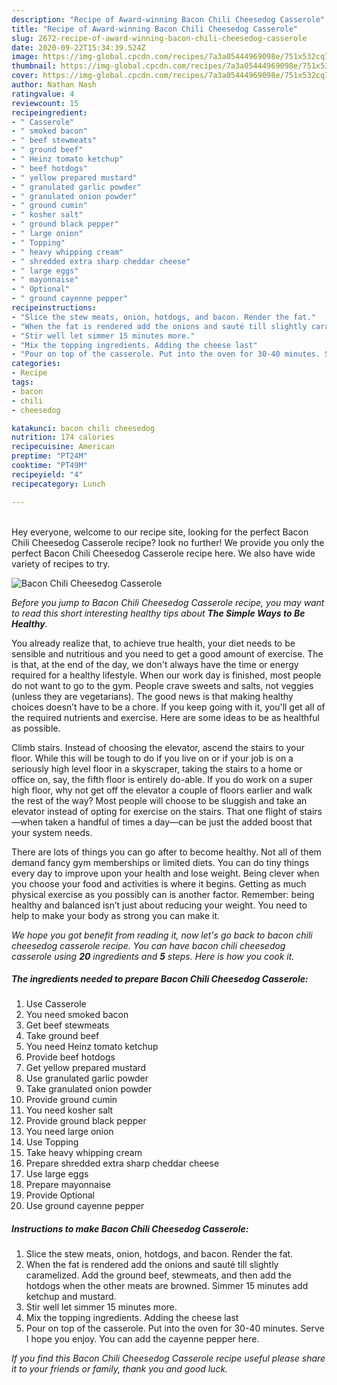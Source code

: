 ```yaml
---
description: "Recipe of Award-winning Bacon Chili Cheesedog Casserole"
title: "Recipe of Award-winning Bacon Chili Cheesedog Casserole"
slug: 2672-recipe-of-award-winning-bacon-chili-cheesedog-casserole
date: 2020-09-22T15:34:39.524Z
image: https://img-global.cpcdn.com/recipes/7a3a05444969098e/751x532cq70/bacon-chili-cheesedog-casserole-recipe-main-photo.jpg
thumbnail: https://img-global.cpcdn.com/recipes/7a3a05444969098e/751x532cq70/bacon-chili-cheesedog-casserole-recipe-main-photo.jpg
cover: https://img-global.cpcdn.com/recipes/7a3a05444969098e/751x532cq70/bacon-chili-cheesedog-casserole-recipe-main-photo.jpg
author: Nathan Nash
ratingvalue: 4
reviewcount: 15
recipeingredient:
- " Casserole"
- " smoked bacon"
- " beef stewmeats"
- " ground beef"
- " Heinz tomato ketchup"
- " beef hotdogs"
- " yellow prepared mustard"
- " granulated garlic powder"
- " granulated onion powder"
- " ground cumin"
- " kosher salt"
- " ground black pepper"
- " large onion"
- " Topping"
- " heavy whipping cream"
- " shredded extra sharp cheddar cheese"
- " large eggs"
- " mayonnaise"
- " Optional"
- " ground cayenne pepper"
recipeinstructions:
- "Slice the stew meats, onion, hotdogs, and bacon. Render the fat."
- "When the fat is rendered add the onions and sauté till slightly caramelized. Add the ground beef, stewmeats, and then add the hotdogs when the other meats are browned. Simmer 15 minutes add ketchup and mustard."
- "Stir well let simmer 15 minutes more."
- "Mix the topping ingredients. Adding the cheese last"
- "Pour on top of the casserole. Put into the oven for 30-40 minutes. Serve I hope you enjoy. You can add the cayenne pepper here."
categories:
- Recipe
tags:
- bacon
- chili
- cheesedog

katakunci: bacon chili cheesedog 
nutrition: 174 calories
recipecuisine: American
preptime: "PT24M"
cooktime: "PT49M"
recipeyield: "4"
recipecategory: Lunch

---
```

<br>
Hey everyone, welcome to our recipe site, looking for the perfect Bacon Chili Cheesedog Casserole recipe? look no further! We provide you only the perfect Bacon Chili Cheesedog Casserole recipe here. We also have wide variety of recipes to try.
<br>


![Bacon Chili Cheesedog Casserole](https://img-global.cpcdn.com/recipes/7a3a05444969098e/751x532cq70/bacon-chili-cheesedog-casserole-recipe-main-photo.jpg)

<i>Before you jump to Bacon Chili Cheesedog Casserole recipe, you may want to read this short interesting healthy tips about <strong>The Simple Ways to Be Healthy</strong>.</i>

You already realize that, to achieve true health, your diet needs to be sensible and nutritious and you need to get a good amount of exercise. The  is that, at the end of the day, we don't always have the time or energy required for a healthy lifestyle. When our work day is finished, most people do not want to go to the gym. People crave sweets and salts, not veggies (unless they are vegetarians). The good news is that making healthy choices doesn’t have to be a chore. If you keep going with it, you'll get all of the required nutrients and exercise. Here are some ideas to be as healthful as possible.

Climb stairs. Instead of choosing the elevator, ascend the stairs to your floor. While this will be tough to do if you live on or if your job is on a seriously high level floor in a skyscraper, taking the stairs to a home or office on, say, the fifth floor is entirely do-able. If you do work on a super high floor, why not get off the elevator a couple of floors earlier and walk the rest of the way? Most people will choose to be sluggish and take an elevator instead of opting for exercise on the stairs. That one flight of stairs—when taken a handful of times a day—can be just the added boost that your system needs. 

There are lots of things you can go after to become healthy. Not all of them demand fancy gym memberships or limited diets. You can do tiny things every day to improve upon your health and lose weight. Being clever when you choose your food and activities is where it begins. Getting as much physical exercise as you possibly can is another factor. Remember: being healthy and balanced isn’t just about reducing your weight. You need to help to make your body as strong you can make it. 


<i>We hope you got benefit from reading it, now let's go back to bacon chili cheesedog casserole recipe. You can have bacon chili cheesedog casserole using <strong>20</strong> ingredients and <strong>5</strong> steps. Here is how you cook it.
</i>

##### The ingredients needed to prepare Bacon Chili Cheesedog Casserole:

1. Use  Casserole
1. You need  smoked bacon
1. Get  beef stewmeats
1. Take  ground beef
1. You need  Heinz tomato ketchup
1. Provide  beef hotdogs
1. Get  yellow prepared mustard
1. Use  granulated garlic powder
1. Take  granulated onion powder
1. Provide  ground cumin
1. You need  kosher salt
1. Provide  ground black pepper
1. You need  large onion
1. Use  Topping
1. Take  heavy whipping cream
1. Prepare  shredded extra sharp cheddar cheese
1. Use  large eggs
1. Prepare  mayonnaise
1. Provide  Optional
1. Use  ground cayenne pepper


##### Instructions to make Bacon Chili Cheesedog Casserole:

1. Slice the stew meats, onion, hotdogs, and bacon. Render the fat.
1. When the fat is rendered add the onions and sauté till slightly caramelized. Add the ground beef, stewmeats, and then add the hotdogs when the other meats are browned. Simmer 15 minutes add ketchup and mustard.
1. Stir well let simmer 15 minutes more.
1. Mix the topping ingredients. Adding the cheese last
1. Pour on top of the casserole. Put into the oven for 30-40 minutes. Serve I hope you enjoy. You can add the cayenne pepper here.


<i>If you find this Bacon Chili Cheesedog Casserole recipe useful please share it to your friends or family, thank you and good luck.</i>
